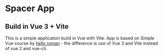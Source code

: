 # Spacer App

## Build in Vue 3 + Vite

This is a simple application build in Vue with Vite. App is based on Simple Vue course by [hello roman](https://youtu.be/PmlipEkFSOk) - the difference is use of Vue 3 and Vite instead of vue 2 and vue-cli.
